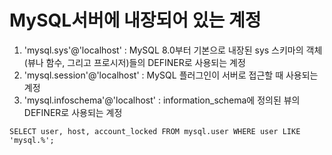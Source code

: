 # MySQL서버에 내장되어 있는 계정

1. 'mysql.sys'@'localhost' : MySQL 8.0부터 기본으로 내장된 sys 스키마의 객체(뷰나 함수, 그리고 프로시저)들의 DEFINER로 사용되는 계정
2. 'mysql.session'@'localhost' : MySQL 플러그인이 서버로 접근할 때 사용되는 계정
3. 'mysql.infoschema'@'localhost' : information_schema에 정의된 뷰의 DEFINER로 사용되는 계정

```MySQL
SELECT user, host, account_locked FROM mysql.user WHERE user LIKE 'mysql.%';
```